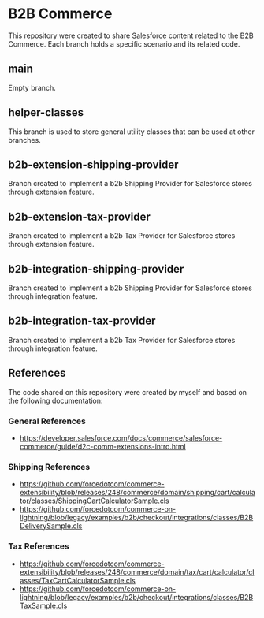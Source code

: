 # B2B Commerce

This repository were created to share Salesforce content related to the B2B Commerce. Each branch holds a specific scenario and its related code.

## main

Empty branch.

## helper-classes

This branch is used to store general utility classes that can be used at other branches.

## b2b-extension-shipping-provider

Branch created to implement a b2b Shipping Provider for Salesforce stores through extension feature.

## b2b-extension-tax-provider

Branch created to implement a b2b Tax Provider for Salesforce stores through extension feature.

## b2b-integration-shipping-provider

Branch created to implement a b2b Shipping Provider for Salesforce stores through integration feature.

## b2b-integration-tax-provider

Branch created to implement a b2b Tax Provider for Salesforce stores through integration feature.

## References

The code shared on this repository were created by myself and based on the following documentation:

### General References
- https://developer.salesforce.com/docs/commerce/salesforce-commerce/guide/d2c-comm-extensions-intro.html
### Shipping References
- https://github.com/forcedotcom/commerce-extensibility/blob/releases/248/commerce/domain/shipping/cart/calculator/classes/ShippingCartCalculatorSample.cls
- https://github.com/forcedotcom/commerce-on-lightning/blob/legacy/examples/b2b/checkout/integrations/classes/B2BDeliverySample.cls
### Tax References
- https://github.com/forcedotcom/commerce-extensibility/blob/releases/248/commerce/domain/tax/cart/calculator/classes/TaxCartCalculatorSample.cls
- https://github.com/forcedotcom/commerce-on-lightning/blob/legacy/examples/b2b/checkout/integrations/classes/B2BTaxSample.cls
